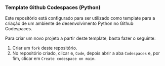 ### Template Github Codespaces (Python)

Este repositório está configurado para ser utilizado como template para a criação de um ambiente de desenvolvimento Python no Github Codespaces.

Para criar um novo projeto a partir deste template, basta fazer o seguinte:

1. Criar um `fork` deste repositório.
2. No repositório criado, clicar e, `Code`, depois abrir a aba `Codespaces` e, por fim, clicar em `Create codespace on main`.